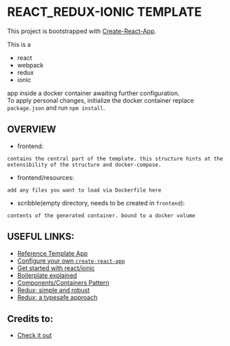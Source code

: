# REACT_REDUX-IONIC TEMPLATE

This project is bootstrapped with
[Create-React-App](https://github.com/facebook/create-react-app).

This is a 
- react
- webpack
- redux
- ionic 

app inside a docker container awaiting further configuration.  
To apply personal changes, initialize the docker container replace  
`package.json` and run `npm install`.


## OVERVIEW

- frontend:
```
contains the central part of the template. this structure hints at the
extensibility of the structure and docker-compose.
```

- frontend/resources:
``` 
add any files you want to load via Dockerfile here
```

- scribble(empty directory, needs to be created in `frontend`):
``` 
contents of the generated container. bound to a docker volume
```

## USEFUL LINKS:

- [Reference Template App](https://github.com/ionic-team/ionic-react-conference-app)
- [Configure your own `create-react-app`](https://auth0.com/blog/how-to-configure-create-react-app/)
- [Get started with react/ionic](https://ionicframework.com/blog/announcing-the-ionic-react-beta/)
- [Boilerplate explained](https://enappd.com/blog/whats-new-in-ionic-react-rc/87/)
- [Components/Containers Pattern](https://medium.com/@learnreact/container-components-c0e67432e005)
- [Redux; simple and robust](https://hackernoon.com/redux-step-by-step-a-simple-and-robust-workflow-for-real-life-apps-1fdf7df46092)
- [Redux; a typesafe approach](https://dev.to/resir014/redux-4--typescript-29-a-type-safe-approach-2lf4)

## Credits to:
- [Check it out](https://github.com/skullfrac/react-ionic-template)
